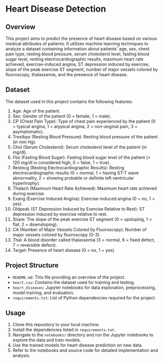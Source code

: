 # Heart Disease Detection

## Overview
This project aims to predict the presence of heart disease based on various medical attributes of patients. It utilizes machine learning techniques to analyze a dataset containing information about patients' age, sex, chest pain type, resting blood pressure, serum cholesterol level, fasting blood sugar level, resting electrocardiographic results, maximum heart rate achieved, exercise-induced angina, ST depression induced by exercise, slope of the peak exercise ST segment, number of major vessels colored by fluoroscopy, thalassemia, and the presence of heart disease.

## Dataset
The dataset used in this project contains the following features:
1. Age: Age of the patient.
2. Sex: Gender of the patient (0 = female, 1 = male).
3. CP (Chest Pain Type): Type of chest pain experienced by the patient (0 = typical angina, 1 = atypical angina, 2 = non-anginal pain, 3 = asymptomatic).
4. Trestbps (Resting Blood Pressure): Resting blood pressure of the patient (in mm Hg).
5. Chol (Serum Cholesterol): Serum cholesterol level of the patient (in mg/dl).
6. Fbs (Fasting Blood Sugar): Fasting blood sugar level of the patient (> 120 mg/dl is considered high, 0 = false, 1 = true).
7. Restecg (Resting Electrocardiographic Results): Resting electrocardiographic results (0 = normal, 1 = having ST-T wave abnormality, 2 = showing probable or definite left ventricular hypertrophy).
8. Thalach (Maximum Heart Rate Achieved): Maximum heart rate achieved during exercise.
9. Exang (Exercise Induced Angina): Exercise-induced angina (0 = no, 1 = yes).
10. Oldpeak (ST Depression Induced by Exercise Relative to Rest): ST depression induced by exercise relative to rest.
11. Slope: The slope of the peak exercise ST segment (0 = upsloping, 1 = flat, 2 = downsloping).
12. CA (Number of Major Vessels Colored by Fluoroscopy): Number of major vessels colored by fluoroscopy (0-3).
13. Thal: A blood disorder called thalassemia (3 = normal, 6 = fixed defect, 7 = reversible defect).
14. Target: Presence of heart disease (0 = no, 1 = yes).

## Project Structure
- `README.md`: This file providing an overview of the project.
- `heart.csv`: Contains the dataset used for training and testing.
- `heart_diseases`: Jupyter notebooks for data exploration, preprocessing, model training, and evaluation.
- `requirements.txt`: List of Python dependencies required for the project.

## Usage
1. Clone this repository to your local machine.
2. Install the dependencies listed in `requirements.txt`.
3. Navigate to the `notebooks/` directory and run the Jupyter notebooks to explore the data and train models.
4. Use the trained models for heart disease prediction on new data.
5. Refer to the notebooks and source code for detailed implementation and analysis.


